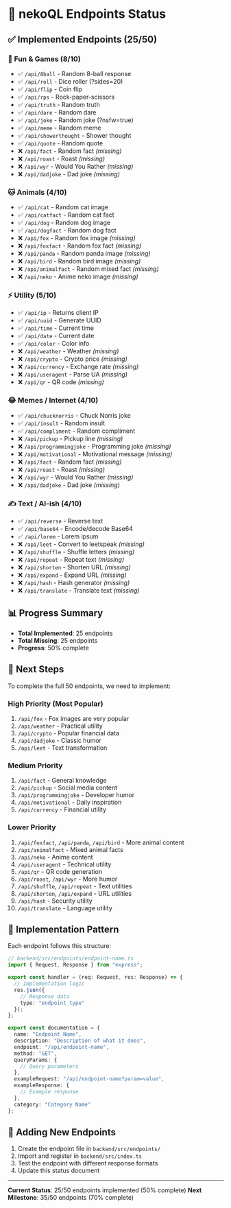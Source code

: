 # 🐾 nekoQL Endpoints Status

## ✅ Implemented Endpoints (25/50)

### 🎲 Fun & Games (8/10)
- ✅ `/api/8ball` - Random 8-ball response
- ✅ `/api/roll` - Dice roller (?sides=20)
- ✅ `/api/flip` - Coin flip
- ✅ `/api/rps` - Rock-paper-scissors
- ✅ `/api/truth` - Random truth
- ✅ `/api/dare` - Random dare
- ✅ `/api/joke` - Random joke (?nsfw=true)
- ✅ `/api/meme` - Random meme
- ✅ `/api/showerthought` - Shower thought
- ✅ `/api/quote` - Random quote
- ❌ `/api/fact` - Random fact *(missing)*
- ❌ `/api/roast` - Roast *(missing)*
- ❌ `/api/wyr` - Would You Rather *(missing)*
- ❌ `/api/dadjoke` - Dad joke *(missing)*

### 🐱 Animals (4/10)
- ✅ `/api/cat` - Random cat image
- ✅ `/api/catfact` - Random cat fact
- ✅ `/api/dog` - Random dog image
- ✅ `/api/dogfact` - Random dog fact
- ❌ `/api/fox` - Random fox image *(missing)*
- ❌ `/api/foxfact` - Random fox fact *(missing)*
- ❌ `/api/panda` - Random panda image *(missing)*
- ❌ `/api/bird` - Random bird image *(missing)*
- ❌ `/api/animalfact` - Random mixed fact *(missing)*
- ❌ `/api/neko` - Anime neko image *(missing)*

### ⚡ Utility (5/10)
- ✅ `/api/ip` - Returns client IP
- ✅ `/api/uuid` - Generate UUID
- ✅ `/api/time` - Current time
- ✅ `/api/date` - Current date
- ✅ `/api/color` - Color info
- ❌ `/api/weather` - Weather *(missing)*
- ❌ `/api/crypto` - Crypto price *(missing)*
- ❌ `/api/currency` - Exchange rate *(missing)*
- ❌ `/api/useragent` - Parse UA *(missing)*
- ❌ `/api/qr` - QR code *(missing)*

### 😂 Memes / Internet (4/10)
- ✅ `/api/chucknorris` - Chuck Norris joke
- ✅ `/api/insult` - Random insult
- ✅ `/api/compliment` - Random compliment
- ❌ `/api/pickup` - Pickup line *(missing)*
- ❌ `/api/programmingjoke` - Programming joke *(missing)*
- ❌ `/api/motivational` - Motivational message *(missing)*
- ❌ `/api/fact` - Random fact *(missing)*
- ❌ `/api/roast` - Roast *(missing)*
- ❌ `/api/wyr` - Would You Rather *(missing)*
- ❌ `/api/dadjoke` - Dad joke *(missing)*

### ✍️ Text / AI-ish (4/10)
- ✅ `/api/reverse` - Reverse text
- ✅ `/api/base64` - Encode/decode Base64
- ✅ `/api/lorem` - Lorem ipsum
- ❌ `/api/leet` - Convert to leetspeak *(missing)*
- ❌ `/api/shuffle` - Shuffle letters *(missing)*
- ❌ `/api/repeat` - Repeat text *(missing)*
- ❌ `/api/shorten` - Shorten URL *(missing)*
- ❌ `/api/expand` - Expand URL *(missing)*
- ❌ `/api/hash` - Hash generator *(missing)*
- ❌ `/api/translate` - Translate text *(missing)*

## 📊 Progress Summary

- **Total Implemented**: 25 endpoints
- **Total Missing**: 25 endpoints
- **Progress**: 50% complete

## 🚀 Next Steps

To complete the full 50 endpoints, we need to implement:

### High Priority (Most Popular)
1. `/api/fox` - Fox images are very popular
2. `/api/weather` - Practical utility
3. `/api/crypto` - Popular financial data
4. `/api/dadjoke` - Classic humor
5. `/api/leet` - Text transformation

### Medium Priority
1. `/api/fact` - General knowledge
2. `/api/pickup` - Social media content
3. `/api/programmingjoke` - Developer humor
4. `/api/motivational` - Daily inspiration
5. `/api/currency` - Financial utility

### Lower Priority
1. `/api/foxfact`, `/api/panda`, `/api/bird` - More animal content
2. `/api/animalfact` - Mixed animal facts
3. `/api/neko` - Anime content
4. `/api/useragent` - Technical utility
5. `/api/qr` - QR code generation
6. `/api/roast`, `/api/wyr` - More humor
7. `/api/shuffle`, `/api/repeat` - Text utilities
8. `/api/shorten`, `/api/expand` - URL utilities
9. `/api/hash` - Security utility
10. `/api/translate` - Language utility

## 🔧 Implementation Pattern

Each endpoint follows this structure:

```typescript
// backend/src/endpoints/endpoint-name.ts
import { Request, Response } from "express";

export const handler = (req: Request, res: Response) => {
  // Implementation logic
  res.json({
    // Response data
    type: "endpoint_type"
  });
};

export const documentation = {
  name: "Endpoint Name",
  description: "Description of what it does",
  endpoint: "/api/endpoint-name",
  method: "GET",
  queryParams: {
    // Query parameters
  },
  exampleRequest: "/api/endpoint-name?param=value",
  exampleResponse: {
    // Example response
  },
  category: "Category Name"
};
```

## 📝 Adding New Endpoints

1. Create the endpoint file in `backend/src/endpoints/`
2. Import and register in `backend/src/index.ts`
3. Test the endpoint with different response formats
4. Update this status document

---

**Current Status**: 25/50 endpoints implemented (50% complete)
**Next Milestone**: 35/50 endpoints (70% complete)